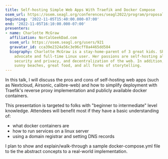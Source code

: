 ```yaml
---
title: Self-hosting Simple Web Apps With Traefik and Docker Compose
osem_url: https://osem.seagl.org/conferences/seagl2022/program/proposals/881
beginning: '2022-11-05T15:40:00.000-07:00'
end: '2022-11-05T16:10:00.000-07:00'
presenters:
- name: Charlotte McGraw
  affiliation: NorCalGeekDad.com
  osem_url: https://osem.seagl.org/users/921
  gravatar_id: cca39e2324a56c3e96cff8a4465dd584
  biography: Charlotte McGraw is a stay-home-parent of 3 great kids. She is a technology
    advocate and full-time Linux user. Her passions are self-hosting all the things,
    security and privacy, and decentralization of the web. In addition, she enjoys
    sunny beaches, great food, and all forms of storytelling.
---
```


In this talk, I will discuss the pros and cons of self-hosting web apps (such as Nextcloud, Airsonic, calibre-web) and how to simplify deployment with Traefik's reverse proxy implementation and publicly available docker containers.

This presentation is targeted to folks with "beginner to intermediate" level knowledge. Attendees will benefit most if they have a basic understanding of:

- what docker containers are
- how to run services on a linux server
- using a domain registrar and setting DNS records

I plan to show and explain/walk-through a sample docker-compose.yml file to tie the abstract concepts to a real-world implementation.
